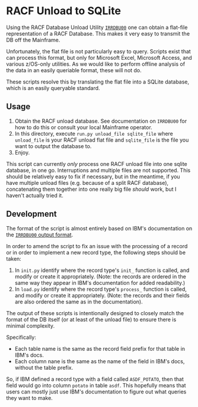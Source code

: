 # RACF Unload to SQLite

Using the RACF Database Unload Utility [`IRRDBU00`](https://www.ibm.com/support/knowledgecenter/en/SSLTBW_2.1.0/com.ibm.zos.v2r1.icha700/dbuh2.htm) one can obtain a flat-file representation of a RACF Database. This makes it very easy to transmit the DB off the Mainframe.

Unfortunately, the flat file is not particularly easy to query. Scripts exist that can process this format, but only for Microsoft Excel, Microsoft Access, and various z/OS-only utilities. As we would like to perform offline analysis of the data in an easily queriable format, these will not do.

These scripts resolve this by translating the flat file into a SQLite database, which is an easily queryable standard.

## Usage

1. Obtain the RACF unload database. See documentation on `IRRDBU00` for how to do this or consult your local Mainframe operator.
2. In this directory, execute `run.py unload_file sqlite_file` where `unload_file` is your RACF unload flat file and `sqlite_file` is the file you want to output the database to.
3. Enjoy.

This script can currently *only* process one RACF unload file into one sqlite database, in one go. Interruptions and multiple files are not supported. This should be relatively easy to fix if necessary, but in the meantime, if you have multiple unload files (e.g. because of a split RACF database), concatenating them together into one really big file *should* work, but I haven't actually tried it.

## Development

The format of the script is almost entirely based on IBM's documentation on the [`IRRDBU00` output format](https://www.ibm.com/support/knowledgecenter/en/SSLTBW_2.1.0/com.ibm.zos.v2r1.icha300/format.htm).

In order to amend the script to fix an issue with the processing of a record or in order to implement a new record type, the following steps should be taken:

1. In `init.py` identify where the record type's `init_` function is called, and modify or create it appropriately. (Note: the records are ordered in the same way they appear in IBM's documentation for added readability.)
2. In `load.py` identify where the record type's `process_` function is called, and modify or create it appropriately. (Note: the records and their fields are also ordered the same as in the documentation).

The output of these scripts is intentionally designed to closely match the format of the DB itself (or at least of the unload file) to ensure there is minimal complexity.

Specifically:
- Each table name is the same as the record field prefix for that table in IBM's docs.
- Each column nane is the same as the name of the field in IBM's docs, without the table prefix.

So, if IBM defined a record type with a field called `ASDF_POTATO`, then that field would go into column `potato` in table `asdf`. This hopefully means that users can mostly just use IBM's documentation to figure out what queries they want to make.
